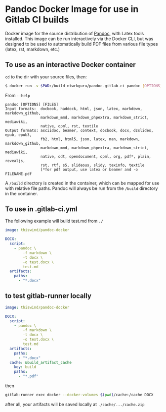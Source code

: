# Pandoc Docker Image for use in Gitlab CI builds

Docker image for the source distribution of [Pandoc](http://johnmacfarlane.net/pandoc), with Latex tools installed. This image can be run interactively via the Docker CLI, but was designed to be used to automatically build PDF files from various file types (latex, rst, markdown, etc.)

## To use as an interactive Docker container

`cd` to the dir with your source files, then:

```bash
$ docker run -v $PWD:/build ntwrkguru/pandoc-gitlab-ci pandoc [OPTIONS] [FILES]
```
From `--help`

    pandoc [OPTIONS] [FILES]
    Input formats:  docbook, haddock, html, json, latex, markdown, markdown_github,
                    markdown_mmd, markdown_phpextra, markdown_strict, mediawiki,
                    native, opml, rst, textile
    Output formats: asciidoc, beamer, context, docbook, docx, dzslides, epub, epub3,
                    fb2, html, html5, json, latex, man, markdown, markdown_github,
                    markdown_mmd, markdown_phpextra, markdown_strict, mediawiki,
                    native, odt, opendocument, opml, org, pdf*, plain, revealjs,
                    rst, rtf, s5, slideous, slidy, texinfo, textile
                    [*for pdf output, use latex or beamer and -o FILENAME.pdf

A `/build` directory is created in the container, which can be mapped for use with relative file paths. Pandoc will always be run from the `/build` directory in the container.

## To use in .gitlab-ci.yml

The following example will build test.md from `./`

```yaml
image: thiswind/pandoc-docker

DOCX:
  script:
    - pandoc \
        -f markdown \
        -t docx \
        -o test.docx \
        test.md
  artifacts:
    paths:
      - "*.docx"
```

## to test gitlab-runner locally

```yaml
image: thiswind/pandoc-docker

DOCX:
  script:
    - pandoc \
        -f markdown \
        -t docx \
        -o test.docx \
        test.md
  artifacts:
    paths:
      - "*.docx"
  cache: &build_artifact_cache
    key: build
    paths:
      - "*.pdf"
```

then 

```bash
gitlab-runner exec docker --docker-volumes $(pwd)/cache:/cache DOCX
```

after all, your artifacts will be saved locally at `./cache/.../cache.zip`


